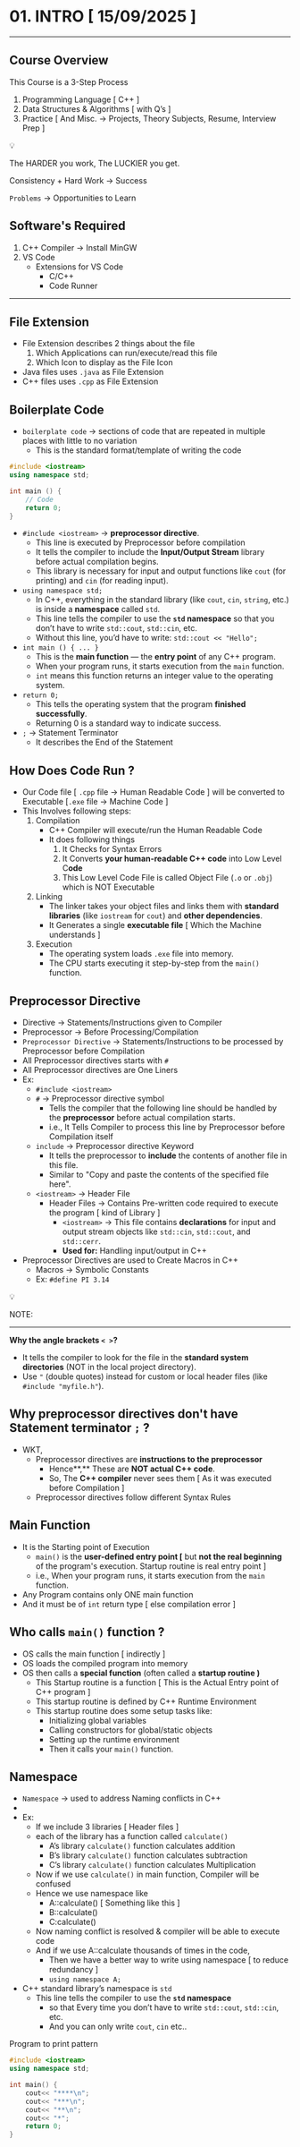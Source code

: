 # 01. INTRO [ 15/09/2025 ]

---

## Course Overview

This Course is a 3-Step Process

1. Programming Language [ C++ ]
2. Data Structures & Algorithms [ with Q’s ]
3. Practice [ And Misc. → Projects, Theory Subjects, Resume, Interview Prep ]

<aside>
💡

The HARDER you work, 
The LUCKIER you get.

Consistency + Hard Work → Success

`Problems` → Opportunities to Learn

</aside>

## Software's Required

1. C++ Compiler → Install MinGW
2. VS Code
    - Extensions for VS Code
        - C/C++
        - Code Runner

---

## File Extension

- File Extension describes 2 things about the file
    1. Which Applications can run/execute/read this file
    2. Which Icon to display as the File Icon
- Java files uses `.java` as File Extension
- C++ files uses `.cpp` as File Extension

## Boilerplate Code

- `boilerplate code` → sections of code that are repeated in multiple places with little to no variation
    - This is the standard format/template of writing the code

```cpp
#include <iostream>
using namespace std;

int main () {
    // Code
    return 0;
}
```

- `#include <iostream>` → **preprocessor directive**.
    - This line is executed by Preprocessor before compilation
    - It tells the compiler to include the **Input/Output Stream** library before actual compilation begins.
    - This library is necessary for input and output functions like `cout` (for printing) and `cin` (for reading input).
- `using namespace std;`
    - In C++, everything in the standard library (like `cout`, `cin`, `string`, etc.) is inside a **namespace** called `std`.
    - This line tells the compiler to use the **`std` namespace** so that you don’t have to write `std::cout`, `std::cin`, etc.
    - Without this line, you’d have to write: `std::cout << "Hello";`
- `int main () { ... }`
    - This is the **main function** — the **entry point** of any C++ program.
    - When your program runs, it starts execution from the `main` function.
    - `int` means this function returns an integer value to the operating system.
- `return 0;`
    - This tells the operating system that the program **finished successfully**.
    - Returning 0 is a standard way to indicate success.
- `;` → Statement Terminator
    - It describes the End of the Statement

## How Does Code Run ?

- Our Code file [ `.cpp` file → Human Readable Code ] will be converted to Executable [`.exe` file → Machine Code ]
- This Involves following steps:
    1. Compilation
        - C++ Compiler will execute/run the Human Readable Code
        - It does following things
            1. It Checks for Syntax Errors
            2. It Converts **your human-readable C++ code** into Low Level C**ode** 
            3. This Low Level Code File is called Object File (`.o` or `.obj`) which is NOT Executable
    2. Linking
        - The linker takes your object files and links them with **standard libraries** (like `iostream` for `cout`) and **other dependencies**.
        - It Generates a single **executable file** [ Which the Machine understands ]
    3. Execution
        - The operating system loads `.exe` file into memory.
        - The CPU starts executing it step-by-step from the `main()` function.

## Preprocessor Directive

- Directive → Statements/Instructions given to Compiler
- Preprocessor → Before Processing/Compilation
- `Preprocessor Directive` → Statements/Instructions to be processed by Preprocessor before Compilation
- All Preprocessor directives starts with `#`
- All Preprocessor directives are One Liners
- Ex:
    - `#include <iostream>`
    - `#`  → Preprocessor directive symbol
        - Tells the compiler that the following line should be handled by the **preprocessor** before actual compilation starts.
        - i.e., It Tells Compiler to process this line by Preprocessor before Compilation itself
    - `include` → Preprocessor directive Keyword
        - It tells the preprocessor to **include** the contents of another file in this file.
        - Similar to "Copy and paste the contents of the specified file here".
    - `<iostream>` → Header File
        - Header Files → Contains Pre-written code required to execute the program [ kind of Library ]
            - `<iostream>` → This file contains **declarations** for input and output stream objects like `std::cin`, `std::cout`, and `std::cerr`.
            - **Used for:** Handling input/output in C++
- Preprocessor Directives are used to Create Macros in C++
    - Macros → Symbolic Constants
    - Ex: `#define PI 3.14`

<aside>
💡

NOTE:

---

**Why the angle brackets `< >`?**

- It tells the compiler to look for the file in the **standard system directories** (NOT in the local project directory).
- Use `"` (double quotes) instead for custom or local header files (like `#include "myfile.h"`).
</aside>

## Why preprocessor directives don't have Statement terminator `;` ?

- WKT,
    - Preprocessor directives are **instructions to the preprocessor**
        - Hence**,** These are **NOT actual C++ code**.
        - So, The **C++ compiler** never sees them [ As it was executed before Compilation ]
    - Preprocessor directives follow different Syntax Rules

## Main Function

- It is the Starting point of Execution
    - `main()` is the **user-defined entry point [** but **not the real beginning** of the program's execution. Startup routine is real entry point ]
    - i.e., When your program runs, it starts execution from the `main` function.
- Any Program contains only ONE main function
- And it must be of `int` return type [ else compilation error ]

## Who calls `main()` function ?

- OS calls the main function [ indirectly ]
- OS loads the compiled program into memory
- OS then calls a **special function** (often called a **startup routine )**
    - This Startup routine is a function [ This is the Actual Entry point of C++ program ]
    - This startup routine is defined by C++ Runtime Environment
    - This startup routine does some setup tasks like:
        - Initializing global variables
        - Calling constructors for global/static objects
        - Setting up the runtime environment
        - Then it calls your `main()` function.

## Namespace

- `Namespace` → used to address Naming conflicts in C++
- 
- Ex:
    - If we include 3 libraries [ Header files ]
    - each of the library has a function called `calculate()`
        - A’s library `calculate()` function calculates addition
        - B’s library `calculate()` function calculates subtraction
        - C’s library `calculate()` function calculates Multiplication
    - Now if we use `calculate()` in main function, Compiler will be confused
    - Hence we use namespace like
        - A::calculate() [ Something like this ]
        - B::calculate()
        - C:calculate()
    - Now naming conflict is resolved & compiler will be able to execute code
    - And if we use A::calculate thousands of times in the code,
        - Then we have a better way to write using namespace [ to reduce redundancy ]
        - `using namespace A;`
- C++ standard library’s namespace is `std`
    - This line tells the compiler to use the **`std` namespace**
        - so that Every time you don’t have to write `std::cout`, `std::cin`, etc.
        - And you can only write `cout`, `cin` etc..

Program to print pattern

```cpp
#include <iostream>
using namespace std;

int main() {
    cout<< "****\n";
    cout<< "***\n";
    cout<< "**\n";
    cout<< "*";
    return 0;
}
```